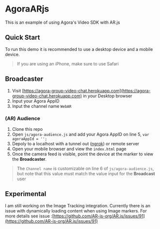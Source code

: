 # AgoraARjs
This is an example of using Agora's Video SDK with AR.js

## Quick Start ##
To run this demo it is recommended to use a desktop device and a mobile device. 
> If you are using an iPhone, make sure to use Safari 

## Broadcaster ##
1. Visit [https://agora-group-video-chat.herokuapp.com](https://agora-group-video-chat.herokuapp.com) in your Desktop browser
2. Input your Agora AppID
3. Input the channel name `WebAR`

### (AR) Audience ###
1. Clone this repo
2. Open `js/agora-audience.js` and add your Agora AppID on line 5, `var agoraAppId = '';`
3. Depoly to a localhost with a tunnel out ([ngrok](https://ngrok.com)) or remote server
4. Open your mobile browser and view the `index.html` page
5. Once the camera feed is visible, point the device at the marker to view the **Broadcaster**.

> The `Channel name` is customizable on line 6 of `js/agora-audience.js`, but note that this value must match the value input for the **Broadcast** user

## Experimental ##
I am still working on the Image Tracking integration. Currently there is an issue with dynamically loading content when using Image markers. For more details see issue :[https://github.com/AR-js-org/AR.js/issues/91](https://github.com/AR-js-org/AR.js/issues/91)

